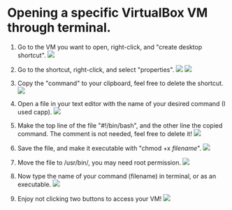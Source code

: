 # Opening a specific VirtualBox VM through terminal.

1. Go to the VM you want to open, right-click, and "create desktop shortcut".
![](self_study/bs/bs_01.png)

2. Go to the shortcut, right-click, and select "properties".
![](self_study/bs/bs_02.png)
![](self_study/bs/bs_03.png)

3. Copy the "command" to your clipboard, feel free to delete the shortcut.
![](self_study/bs/bs_04.png)

4. Open a file in your text editor with the name of your desired command (I used capp).
![](self_study/bs/bs_05.png)

5. Make the top line of the file "#!/bin/bash", and the other line the copied command.
   The comment is not needed, feel free to delete it!
![](self_study/bs/bs_06.png)

6. Save the file, and make it executable with "chmod +x *filename*".
![](self_study/bs/bs_07.png)

7. Move the file to /usr/bin/, you may need root permission. 
![](self_study/bs/bs_08.png)

8. Now type the name of your command (filename) in terminal, or as an executable. 
![](self_study/bs/bs_09.png)

9. Enjoy not clicking two buttons to access your VM!
![](self_study/bs/bs_10.png)